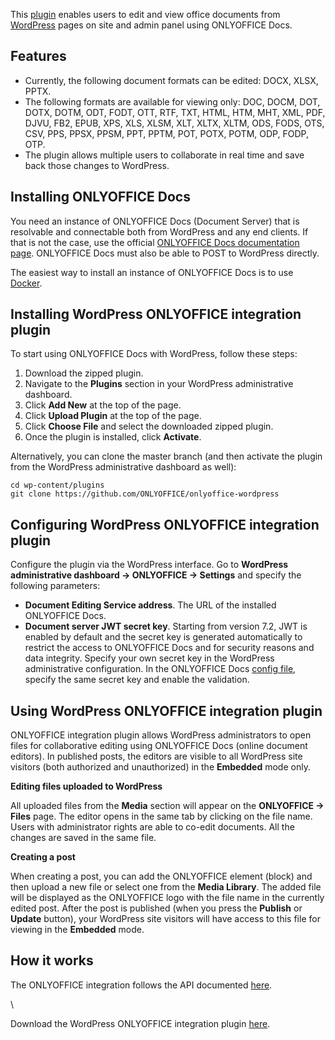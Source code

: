 This [plugin](https://github.com/ONLYOFFICE/onlyoffice-wordpress) enables users to edit and view office documents from [WordPress](https://wordpress.org/) pages on site and admin panel using ONLYOFFICE Docs.

## Features

* Currently, the following document formats can be edited: DOCX, XLSX, PPTX.
* The following formats are available for viewing only: DOC, DOCM, DOT, DOTX, DOTM, ODT, FODT, OTT, RTF, TXT, HTML, HTM, MHT, XML, PDF, DJVU, FB2, EPUB, XPS, XLS, XLSM, XLT, XLTX, XLTM, ODS, FODS, OTS, CSV, PPS, PPSX, PPSM, PPT, PPTM, POT, POTX, POTM, ODP, FODP, OTP.
* The plugin allows multiple users to collaborate in real time and save back those changes to WordPress.

## Installing ONLYOFFICE Docs

You need an instance of ONLYOFFICE Docs (Document Server) that is resolvable and connectable both from WordPress and any end clients. If that is not the case, use the official [ONLYOFFICE Docs documentation page](https://helpcenter.onlyoffice.com/server/linux/document/linux-installation.aspx). ONLYOFFICE Docs must also be able to POST to WordPress directly.

The easiest way to install an instance of ONLYOFFICE Docs is to use [Docker](https://github.com/onlyoffice/Docker-DocumentServer).

## Installing WordPress ONLYOFFICE integration plugin

To start using ONLYOFFICE Docs with WordPress, follow these steps:

1. Download the zipped plugin.
2. Navigate to the **Plugins** section in your WordPress administrative dashboard.
3. Click **Add New** at the top of the page.
4. Click **Upload Plugin** at the top of the page.
5. Click **Choose File** and select the downloaded zipped plugin.
6. Once the plugin is installed, click **Activate**.

Alternatively, you can clone the master branch (and then activate the plugin from the WordPress administrative dashboard as well):

```
cd wp-content/plugins
git clone https://github.com/ONLYOFFICE/onlyoffice-wordpress
```

## Configuring WordPress ONLYOFFICE integration plugin

Configure the plugin via the WordPress interface. Go to **WordPress administrative dashboard -> ONLYOFFICE -> Settings** and specify the following parameters:

* **Document Editing Service address**. The URL of the installed ONLYOFFICE Docs.
* **Document server JWT secret key**. Starting from version 7.2, JWT is enabled by default and the secret key is generated automatically to restrict the access to ONLYOFFICE Docs and for security reasons and data integrity. Specify your own secret key in the WordPress administrative configuration. In the ONLYOFFICE Docs [config file](/editors/signature/), specify the same secret key and enable the validation.

## Using WordPress ONLYOFFICE integration plugin

ONLYOFFICE integration plugin allows WordPress administrators to open files for collaborative editing using ONLYOFFICE Docs (online document editors). In published posts, the editors are visible to all WordPress site visitors (both authorized and unauthorized) in the **Embedded** mode only.

**Editing files uploaded to WordPress**

All uploaded files from the **Media** section will appear on the **ONLYOFFICE -> Files** page. The editor opens in the same tab by clicking on the file name. Users with administrator rights are able to co-edit documents. All the changes are saved in the same file.

**Creating a post**

When creating a post, you can add the ONLYOFFICE element (block) and then upload a new file or select one from the **Media Library**. The added file will be displayed as the ONLYOFFICE logo with the file name in the currently edited post. After the post is published (when you press the **Publish** or **Update** button), your WordPress site visitors will have access to this file for viewing in the **Embedded** mode.

## How it works

The ONLYOFFICE integration follows the API documented [here](/editors/basic).

\


Download the WordPress ONLYOFFICE integration plugin [here](https://github.com/ONLYOFFICE/onlyoffice-wordpress).
